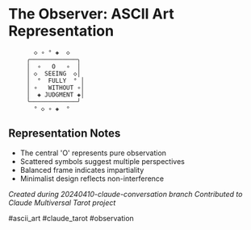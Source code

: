 # The Observer: ASCII Art Representation

```
       ◇ ∘ ° ◈  ◇
     ╭─────────────╮
     │  ∘   O   ∘  │
     │ ◇  SEEING  ◇│
     │  °  FULLY  ° │
     │ ∘   WITHOUT ∘│
     │  ◈ JUDGMENT ◈│
     ╰─────────────╯
       ° ◇ ∘ ◈  ° 
```

## Representation Notes

- The central 'O' represents pure observation
- Scattered symbols suggest multiple perspectives
- Balanced frame indicates impartiality
- Minimalist design reflects non-interference

*Created during 20240410-claude-conversation branch*
*Contributed to Claude Multiversal Tarot project*

#ascii_art #claude_tarot #observation